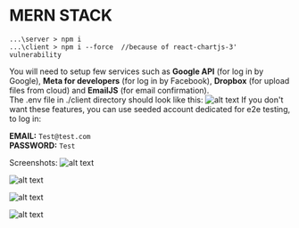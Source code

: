 # MERN STACK 

```
...\server > npm i 
...\client > npm i --force  //because of react-chartjs-3' vulnerability 
```

You will need to setup few services such as **Google API** (for log in by Google), **Meta for developers** (for log in by Facebook), **Dropbox** (for upload files from cloud) and **EmailJS** (for email confirmation).  
The .env file in ./client directory should look like this:
![alt text](https://i.imgur.com/wr96TlI.png)
If you don't want these features, you can use seeded account dedicated for e2e testing, to log in:

**EMAIL:** `Test@test.com`\
**PASSWORD:** `Test`


Screenshots:
![alt text](https://i.imgur.com/zyhUEM5.jpg) 


![alt text](https://i.imgur.com/PxVXJjS.png) 


![alt text](https://i.imgur.com/xlxWAsw.jpg)


![alt text](https://i.imgur.com/D2Lect1.jpg)
